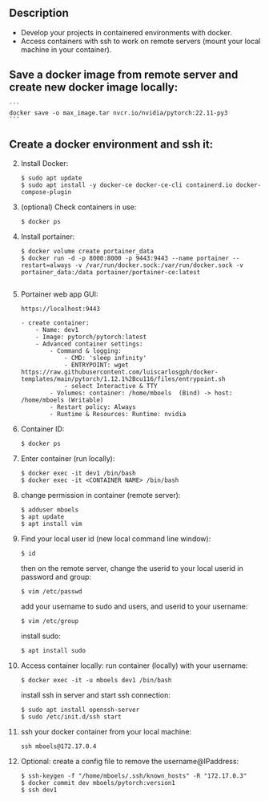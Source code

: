 Description
-----------

- Develop your projects in containered environments with docker. 
- Access containers with ssh to work on remote servers (mount your local machine in your container).




Save a docker image from remote server and create new docker image locally:
---------------------------------------------------------------------------
	```
	docker save -o max_image.tar nvcr.io/nvidia/pytorch:22.11-py3
	```



Create a docker environment and ssh it:
---------------------------------------
   
    
2. Install Docker:
    ```
    $ sudo apt update
    $ sudo apt install -y docker-ce docker-ce-cli containerd.io docker-compose-plugin
    ```

2. (optional) Check containers in use:
	```
	$ docker ps
	```

3. Install portainer:
	```
	$ docker volume create portainer_data
	$ docker run -d -p 8000:8000 -p 9443:9443 --name portainer --restart=always -v /var/run/docker.sock:/var/run/docker.sock -v portainer_data:/data portainer/portainer-ce:latest


4. Portainer web app GUI:
	```
	https://localhost:9443
	```
	
	```
	- create container:
		- Name: dev1
		- Image: pytorch/pytorch:latest
		- Advanced container settings:
			- Command & logging:
				- CMD: 'sleep infinity'
				- ENTRYPOINT: wget https://raw.githubusercontent.com/luiscarlosgph/docker-templates/main/pytorch/1.12.1%2Bcu116/files/entrypoint.sh
				- select Interactive & TTY
			- Volumes: container: /home/mboels  (Bind) -> host: /home/mboels (Writable)
			- Restart policy: Always
			- Runtime & Resources: Runtime: nvidia
	```
	

6. Container ID:
	```
	$ docker ps
	```
			

4. Enter container (run locally):
	```
	$ docker exec -it dev1 /bin/bash
	$ docker exec -it <CONTAINER NAME> /bin/bash
	```

7. change permission in container (remote server):
	```
	$ adduser mboels
	$ apt update
	$ apt install vim
	```
5. Find your local user id (new local command line window):
	```
	$ id
	```
	then on the remote server, change the userid to your local userid in password and group:
	```
	$ vim /etc/passwd
	```
	add your username to sudo and users, and userid to your username:
	```
	$ vim /etc/group
	```
	install sudo:
	```
	$ apt install sudo
	```


6. Access container locally:
	run container (locally) with your username:
	```
	$ docker exec -it -u mboels dev1 /bin/bash
	```
	install ssh in server and start ssh connection:
	```
	$ sudo apt install openssh-server
	$ sudo /etc/init.d/ssh start
	```

7. ssh your docker container from your local machine:
	```
	ssh mboels@172.17.0.4
	```

8. Optional: create a config file to remove the username@IPaddress:

	```
	$ ssh-keygen -f "/home/mboels/.ssh/known_hosts" -R "172.17.0.3"
	$ docker commit dev mboels/pytorch:version1
	$ ssh dev1
	```

